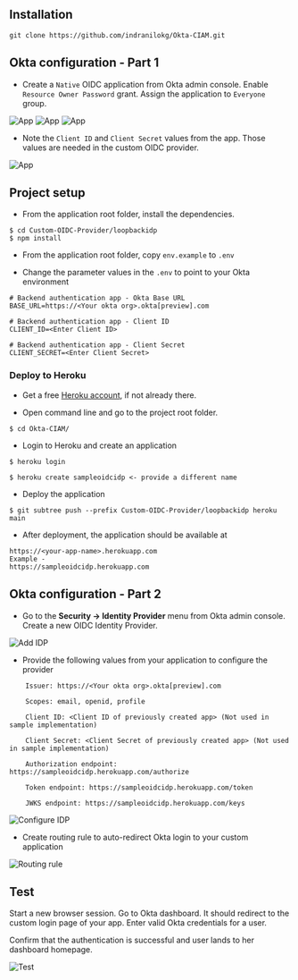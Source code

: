 ## Installation
```
git clone https://github.com/indranilokg/Okta-CIAM.git
```

## Okta configuration - Part 1

* Create a `Native` OIDC application from Okta admin console. Enable `Resource Owner Password` grant. Assign the application to `Everyone` group. 

![App](images/app1.png)
![App](images/app2.png)
![App](images/app3.png)


* Note the `Client ID` and `Client Secret` values from the app. Those values are needed in the custom OIDC provider.

![App](images/app1.png)

## Project setup
* From the application root folder, install the dependencies.

```
$ cd Custom-OIDC-Provider/loopbackidp
$ npm install
```

* From the application root folder, copy `env.example` to `.env`

* Change the parameter values in the `.env` to point to your Okta environment
```
# Backend authentication app - Okta Base URL
BASE_URL=https://<Your okta org>.okta[preview].com

# Backend authentication app - Client ID
CLIENT_ID=<Enter Client ID>

# Backend authentication app - Client Secret
CLIENT_SECRET=<Enter Client Secret>
```


### Deploy to Heroku

* Get a free [Heroku account](https://signup.heroku.com/), if not already there.

* Open command line and go to the project root folder. 

```
$ cd Okta-CIAM/
```
* Login to Heroku and create an application

```
$ heroku login

$ heroku create sampleoidcidp <- provide a different name
```
* Deploy the application

```
$ git subtree push --prefix Custom-OIDC-Provider/loopbackidp heroku main
```
* After deployment, the application should be available at 

```
https://<your-app-name>.herokuapp.com
Example -
https://sampleoidcidp.herokuapp.com
```


## Okta configuration - Part 2

* Go to the **Security -> Identity Provider** menu from Okta admin console. Create a new OIDC Identity Provider.

![Add IDP](images/addidp.png)

* Provide the following values from your application to configure the provider

```
    Issuer: https://<Your okta org>.okta[preview].com

    Scopes: email, openid, profile

    Client ID: <Client ID of previously created app> (Not used in sample implementation)

    Client Secret: <Client Secret of previously created app> (Not used in sample implementation)
    
    Authorization endpoint: https://sampleoidcidp.herokuapp.com/authorize
    
    Token endpoint: https://sampleoidcidp.herokuapp.com/token
    
    JWKS endpoint: https://sampleoidcidp.herokuapp.com/keys

```

![Configure IDP](images/idpconfig.png)

* Create routing rule to auto-redirect Okta login to your custom application

![Routing rule](images/routingrule.png)


## Test

Start a new browser session. Go to Okta dashboard. It should redirect to the custom login page of your app. Enter valid Okta credentials for a user. 

Confirm that the authentication is successful and user lands to her dashboard homepage.

![Test](images/test.png)
